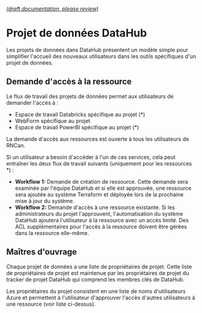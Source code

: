 [_metadata_: remarks]:- "Automatically translated with DeepL. From: /Datahub-Data-Project.md"

[_(draft documentation, please review)_](/Datahub-Data-Project.md)

# Projet de données DataHub

Les projets de données dans DataHub présentent un modèle simple pour simplifier l'accueil des nouveaux utilisateurs dans les outils spécifiques d'un projet de données.

## Demande d'accès à la ressource

Le flux de travail des projets de données permet aux utilisateurs de demander l'accès à :
- Espace de travail Databricks spécifique au projet (*)
- WebForm spécifique au projet
- Espace de travail PowerBI spécifique au projet (*)

La demande d'accès aux ressources est ouverte à tous les utilisateurs de RNCan.

Si un utilisateur a besoin d'accéder à l'un de ces services, cela peut entraîner les deux flux de travail suivants (uniquement pour les ressources *) :
- **Workflow 1:** Demande de création de ressource. Cette demande sera examinée par l'équipe DataHub et si elle est approuvée, une ressource sera ajoutée au système Terraform et déployée lors de la prochaine mise à jour du système.
- **Workflow 2:** Demande d'accès à une ressource existante. Si les administrateurs du projet l'approuvent, l'automatisation du système DataHub ajoutera l'utilisateur à la ressource avec un accès limité. Des ACL supplémentaires pour l'accès à la ressource doivent être gérées dans la ressource elle-même.

## Maîtres d'ouvrage

Chaque projet de données a une liste de propriétaires de projet. Cette liste de propriétaires de projet est maintenue par les propriétaires de projet du tracker de projet DataHub qui comprend les membres clés de DataHub.

Les propriétaires du projet consistent en une liste de noms d'utilisateurs Azure et permettent à l'utilisateur d'approuver l'accès d'autres utilisateurs à une ressource (voir liste ci-dessus).
